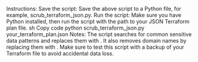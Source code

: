 Instructions:
Save the script: Save the above script to a Python file, for example, scrub_terraform_json.py.
Run the script: Make sure you have Python installed, then run the script with the path to your JSON Terraform plan file.
sh
Copy code
python scrub_terraform_json.py your_terraform_plan.json
Notes:
The script searches for common sensitive data patterns and replaces them with <REDACTED>.
It also removes domain names by replacing them with <REDACTED>.
Make sure to test this script with a backup of your Terraform file to avoid accidental data loss.
